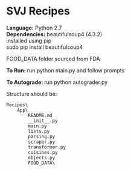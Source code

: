 SVJ Recipes
========
<b>Language:</b> Python 2.7 <br>
<b>Dependencies:</b> beautifulsoup4 (4.3.2)<br>
installed using pip<br>
sudo pip install beautifulsoup4<br>

FOOD_DATA folder sourced from FDA

<b>To Run: </b>
run python main.py and follow prompts

<b>To Autograde: </b>
run python autograder.py


Structure should be: 
```
Recipes\
	App\
		README.md
		__init__.py
		main.py
		lists.py
		parsing.py
		scraper.py
		transformer.py
		cuisines.py
		objects.py
		FOOD_DATA\
```
